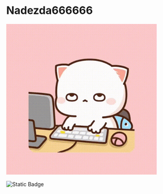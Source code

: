 # Nadezda666666

<img src="https://github.com/Nadezhda666666/Nadezda666666/blob/main/mochi-peach.gif" alt="The Unlimited" width="400">


![Static Badge](https://img.shields.io/badge/py-python-blue?style=for-the-badge&logo=python&logoColor=pink&color=pink)
